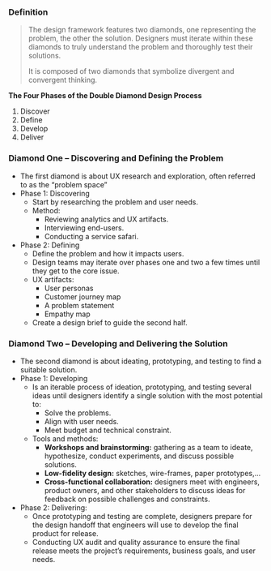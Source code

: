 
### Definition

>The design framework features two diamonds, one representing the problem, the other the solution. Designers must iterate within these diamonds to truly understand the problem and thoroughly test their solutions.
>
>It is composed of two diamonds that symbolize divergent and convergent thinking.

**The Four Phases of the Double Diamond Design Process**
1. Discover
2. Define
3. Develop
4. Deliver

### Diamond One – Discovering and Defining the Problem
- The first diamond is about UX research and exploration, often referred to as the “problem space”
- Phase 1: Discovering
	- Start by researching the problem and user needs.
	- Method:
		- Reviewing analytics and UX artifacts.
		- Interviewing end-users.
		- Conducting a service safari.
- Phase 2: Defining
	- Define the problem and how it impacts users.
	- Design teams may iterate over phases one and two a few times until they get to the core issue.
	- UX artifacts:
		- User personas
		- Customer journey map
		- A problem statement
		- Empathy map
	- Create a design brief to guide the second half.

### Diamond Two – Developing and Delivering the Solution
- The second diamond is about ideating, prototyping, and testing to find a suitable solution.
- Phase 1: Developing
	- Is an iterable process of ideation, prototyping, and testing several ideas until designers identify a single solution with the most potential to:
		- Solve the problems.
		- Align with user needs.
		- Meet budget and technical constraint.
	- Tools and methods:
		- **Workshops and brainstorming:** gathering as a team to ideate, hypothesize, conduct experiments, and discuss possible solutions.
		- **Low-fidelity design:** sketches, wire-frames, paper prototypes,...
		- **Cross-functional collaboration:** designers meet with engineers, product owners, and other stakeholders to discuss ideas for feedback on possible challenges and constraints.
- Phase 2: Delivering:
	- Once prototyping and testing are complete, designers prepare for the design handoff that engineers will use to develop the final product for release.
	- Conducting UX audit and quality assurance to ensure the final release meets the project’s requirements, business goals, and user needs.